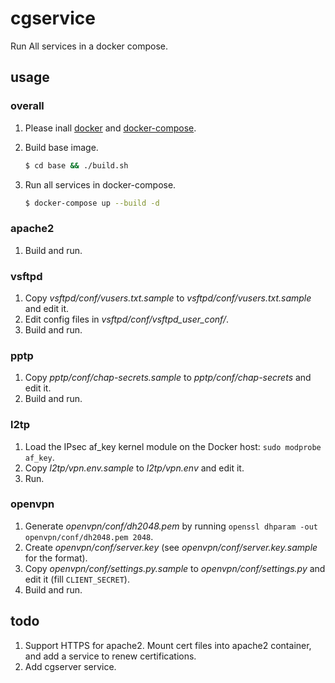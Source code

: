 # cgservice

Run All services in a docker compose.

## usage

### overall

1. Please inall [docker](https://docs.docker.com/install/linux/docker-ce/debian/) and [docker-compose](https://docs.docker.com/compose/install/#install-compose).

2. Build base image.

   ```sh
   $ cd base && ./build.sh
   ```

3. Run all services in docker-compose.

   ```sh
   $ docker-compose up --build -d
   ```

### apache2

1. Build and run.

### vsftpd

1. Copy *vsftpd/conf/vusers.txt.sample* to *vsftpd/conf/vusers.txt.sample* and edit it.
1. Edit config files in *vsftpd/conf/vsftpd_user_conf/*.
1. Build and run.

### pptp

1. Copy *pptp/conf/chap-secrets.sample* to *pptp/conf/chap-secrets* and edit it.
1. Build and run.

### l2tp

1. Load the IPsec af_key kernel module on the Docker host: `sudo modprobe af_key`.
1. Copy *l2tp/vpn.env.sample* to *l2tp/vpn.env* and edit it.
1. Run.

### openvpn

1. Generate *openvpn/conf/dh2048.pem* by running `openssl dhparam -out openvpn/conf/dh2048.pem 2048`.
1. Create *openvpn/conf/server.key* (see *openvpn/conf/server.key.sample* for the format).
1. Copy *openvpn/conf/settings.py.sample* to *openvpn/conf/settings.py* and edit it (fill `CLIENT_SECRET`).
1. Build and run.

## todo

1. Support HTTPS for apache2. Mount cert files into apache2 container, and add a service to renew certifications.
1. Add cgserver service.
